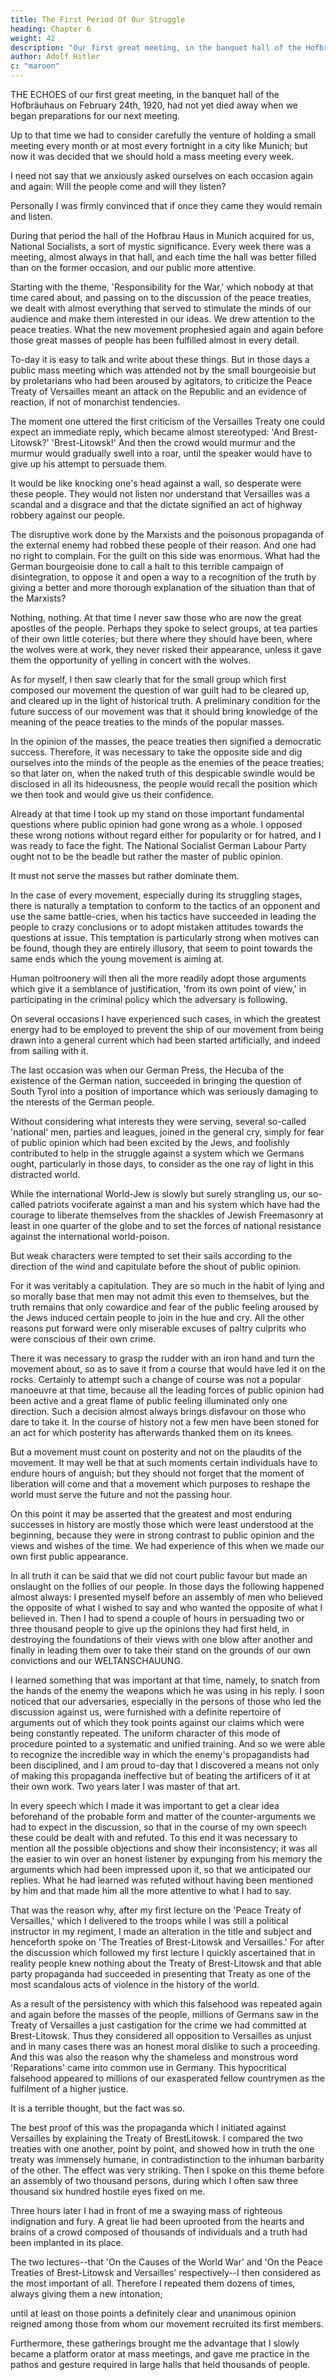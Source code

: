```yaml
---
title: The First Period Of Our Struggle
heading: Chapter 6
weight: 42
description: "Our first great meeting, in the banquet hall of the Hofbräuhaus on February 24th, 1920"
author: Adolf Hitler
c: "maroon"
---
```



THE ECHOES of our first great meeting, in the banquet hall of the Hofbräuhaus on February 24th, 1920, had not yet died away when we began preparations for our next meeting. 

Up to that time we had to consider carefully the venture of holding a small meeting every month or at most every fortnight in a city like Munich; but now it was decided that we should hold a mass meeting every week. 

I need not say that we anxiously asked ourselves on each occasion again and again: Will the people come and will they listen? 

Personally I was firmly convinced that if once they came they would remain and listen.

During that period the hall of the Hofbrau Haus in Munich acquired for us, National Socialists, a sort of mystic significance. Every week there was a meeting, almost always in that hall, and each time the hall was better filled than on the former occasion, and our public more attentive.

Starting with the theme, 'Responsibility for the War,' which nobody at that time cared about, and passing on to the discussion of the peace treaties, we dealt with almost everything that served to stimulate the minds of our audience and make them interested in our ideas. We drew attention to the peace treaties. What the new movement prophesied again and again before those great masses of people has been fulfilled almost in every detail.

To-day it is easy to talk and write about these things. But in those days a public mass meeting which was attended not by the small bourgeoisie but by proletarians who had been aroused by agitators, to criticize the Peace Treaty of Versailles meant an attack on the Republic and an evidence of reaction, if not of
monarchist tendencies.

The moment one uttered the first criticism of the Versailles Treaty one could expect an immediate reply, which became almost stereotyped: 'And Brest-Litowsk?' 'Brest-Litowsk!' And then the crowd would murmur and the murmur would gradually swell into a roar, until the speaker would have to give up his attempt
to persuade them. 

It would be like knocking one's head against a wall, so desperate were these people. They would not listen nor understand that Versailles was a scandal and a disgrace and that the dictate signified an act of highway robbery against our people. 

The disruptive work done by the Marxists and the poisonous propaganda of the external enemy had robbed these people of their reason. And one had no right to complain. For the guilt on this side was enormous. What had the German bourgeoisie done to call a halt to this terrible campaign of disintegration, to oppose it and open a way to a recognition of the truth by giving a better and more thorough explanation of the situation than that of the Marxists? 

Nothing, nothing. At that time I never saw those who are now the great apostles of the people. Perhaps they spoke to select groups, at tea parties of their own little coteries; but there where they should have been, where the wolves were at work, they never risked their appearance, unless it gave them the
opportunity of yelling in concert with the wolves.

As for myself, I then saw clearly that for the small group which first composed our movement the question of war guilt had to be cleared up, and cleared up in the light of historical truth. A preliminary condition for the future success of our movement was that it should bring knowledge of the meaning of the peace treaties to the minds of the popular masses. 

In the opinion of the masses, the peace treaties then signified a democratic success. Therefore, it was necessary to take the opposite side and dig ourselves into the minds of the people as the enemies of the peace treaties; so that later on, when the naked truth of this despicable swindle would be disclosed in all its hideousness, the people would recall the position which we then took and would give us their confidence.

Already at that time I took up my stand on those important fundamental questions where public opinion had gone wrong as a whole. I opposed these wrong notions without regard either for popularity or for hatred, and I was ready to face the fight. The National Socialist German Labour Party ought not to be the beadle but rather the master of public opinion. 

It must not serve the masses but rather dominate them.

In the case of every movement, especially during its struggling stages, there is naturally a temptation to conform to the tactics of an opponent and use the same battle-cries, when his tactics have succeeded in leading the people to crazy conclusions or to adopt mistaken attitudes towards the questions at issue. This temptation is particularly strong when motives can be found, though they are entirely illusory, that seem to point towards the same ends which the young movement is aiming at. 

Human poltroonery will then all the more readily adopt those arguments which give it a semblance of justification, 'from its own point of view,' in participating in the criminal policy which the adversary is following.

On several occasions I have experienced such cases, in which the greatest energy had to be employed to prevent the ship of our movement from being drawn into a general current which had been started artificially, and indeed from sailing with it. 

The last occasion was when our German Press, the Hecuba of the existence of the German nation, succeeded in bringing the question of South Tyrol into a position of importance which was seriously damaging to the nterests of the German people. 

Without considering what interests they were serving, several so-called 'national' men, parties and leagues, joined in the general cry, simply for fear of public opinion which had been excited by the Jews, and foolishly contributed to help in the struggle against a system which we Germans ought, particularly in those days, to consider as the one ray of light in this distracted world. 

While the international World-Jew is slowly but surely strangling us, our so-called patriots vociferate against a man and his system which have had the courage to liberate themselves from the shackles of Jewish Freemasonry at least in one quarter of the globe and to set the forces of national resistance against the
international world-poison. 

But weak characters were tempted to set their sails according to the direction of the wind and capitulate before the shout of public opinion. 

For it was veritably a capitulation. They are so much in the habit of lying and so morally base that men may not admit this even to themselves, but the truth remains that only cowardice and fear of the public feeling aroused by the Jews induced certain people to join in the hue and cry. All the other reasons put forward were only miserable excuses of paltry culprits who were conscious of their own crime.

There it was necessary to grasp the rudder with an iron hand and turn the movement about, so as to save it from a course that would have led it on the rocks. Certainly to attempt such a change of course was not a popular manoeuvre at that time, because all the leading forces of public opinion had been active and a great flame of public feeling illuminated only one direction. Such a decision almost always brings disfavour on those who dare to take it. In the course of history not a few men have been stoned for an act for which posterity has afterwards thanked them on its knees.

But a movement must count on posterity and not on the plaudits of the movement. It may well be that at such moments certain individuals have to endure hours of anguish; but they should not forget that the moment of liberation will come and that a movement which purposes to reshape the world must serve the future and not the passing hour.

On this point it may be asserted that the greatest and most enduring successes in history are mostly those which were least understood at the beginning, because they were in strong contrast to public opinion and the views and wishes of the time. We had experience of this when we made our own first public appearance. 

In all truth it can be said that we did not court public favour but made an onslaught on the follies of our people. In those days the following happened almost always: I presented myself before an assembly of men who believed the opposite of what I wished to say and who wanted the opposite of what I believed in. Then I had to spend a couple of hours in persuading two or three thousand people to give up the opinions they had first held, in destroying the foundations of their views with one blow after another and finally in leading them over to take their stand on the grounds of our own convictions and our WELTANSCHAUUNG. 

I learned something that was important at that time, namely, to snatch from the hands
of the enemy the weapons which he was using in his reply. I soon noticed that our
adversaries, especially in the persons of those who led the discussion against us, were
furnished with a definite repertoire of arguments out of which they took points against
our claims which were being constantly repeated. The uniform character of this mode of
procedure pointed to a systematic and unified training. And so we were able to
recognize the incredible way in which the enemy's propagandists had been disciplined,
and I am proud to-day that I discovered a means not only of making this propaganda
ineffective but of beating the artificers of it at their own work. Two years later I was
master of that art.

In every speech which I made it was important to get a clear idea beforehand of the
probable form and matter of the counter-arguments we had to expect in the discussion,
so that in the course of my own speech these could be dealt with and refuted. To this
end it was necessary to mention all the possible objections and show their
inconsistency; it was all the easier to win over an honest listener by expunging from his
memory the arguments which had been impressed upon it, so that we anticipated our
replies. What he had learned was refuted without having been mentioned by him and
that made him all the more attentive to what I had to say.

That was the reason why, after my first lecture on the 'Peace Treaty of Versailles,' which
I delivered to the troops while I was still a political instructor in my regiment, I made an
alteration in the title and subject and henceforth spoke on 'The Treaties of Brest-Litowsk
and Versailles.' For after the discussion which followed my first lecture I quickly
ascertained that in reality people knew nothing about the Treaty of Brest-Litowsk and
that able party propaganda had succeeded in presenting that Treaty as one of the most
scandalous acts of violence in the history of the world.

As a result of the persistency with which this falsehood was repeated again and again
before the masses of the people, millions of Germans saw in the Treaty of Versailles a
just castigation for the crime we had committed at Brest-Litowsk. Thus they considered
all opposition to Versailles as unjust and in many cases there was an honest moral
dislike to such a proceeding. And this was also the reason why the shameless and
monstrous word 'Reparations' came into common use in Germany. This hypocritical
falsehood appeared to millions of our exasperated fellow countrymen as the fulfilment
of a higher justice. 

It is a terrible thought, but the fact was so. 

The best proof of this was
the propaganda which I initiated against Versailles by explaining the Treaty of BrestLitowsk. I compared the two treaties with one another, point by point, and showed how in truth the one treaty was immensely humane, in contradistinction to the inhuman barbarity of the other. The effect was very striking. Then I spoke on this theme before an assembly of two thousand persons, during which I often saw three thousand six
hundred hostile eyes fixed on me.

Three hours later I had in front of me a swaying mass of righteous indignation and fury. A great lie had been uprooted from the hearts and brains of a crowd composed of thousands of individuals and a truth had been
implanted in its place.

The two lectures--that 'On the Causes of the World War' and 'On the Peace Treaties of Brest-Litowsk and Versailles' respectively--I then considered as the most important of all. Therefore I repeated them dozens of times, always giving them a new intonation; 

until at least on those points a definitely clear and unanimous opinion reigned among those from whom our movement recruited its first members. 

Furthermore, these gatherings brought me the advantage that I slowly became a platform orator at mass meetings, and gave me practice in the pathos and gesture required in large halls that held thousands of people. 

